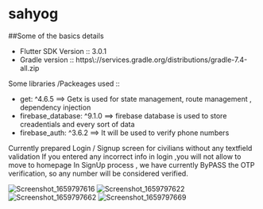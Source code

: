 # sahyog

##Some of the basics details

<ul>
  <li>Flutter SDK Version :: 3.0.1 </li>
<li>Gradle version :: https\://services.gradle.org/distributions/gradle-7.4-all.zip</li>
</ul>
Some libraries /Packeages used ::
<ul><li>get: ^4.6.5 ==> Getx is used for state management, route management , dependency injection</li>
<li>firebase_database: ^9.1.0 ==> firebase database is used to store creadentials and every sort of data</li>
<li>firebase_auth: ^3.6.2 ==> It will be used to verify phone numbers</li></ul>

Currently prepared Login / Signup screen for civilians without any textfield validation
If you entered any incorrect info in login ,you will not allow to move to homepage
In SignUp process , we have currently ByPASS the OTP verification, so any number will be considered verified.

![Screenshot_1659797616](https://user-images.githubusercontent.com/110728962/183255250-9c01e0c1-dc0e-48a4-b94b-dd76b82de368.png)
![Screenshot_1659797622](https://user-images.githubusercontent.com/110728962/183255274-e79cef18-014e-4816-8d6b-48dcbcde4530.png)
![Screenshot_1659797662](https://user-images.githubusercontent.com/110728962/183255275-9e958fc0-d0e9-43be-9425-d6518711562b.png)
![Screenshot_1659797669](https://user-images.githubusercontent.com/110728962/183255276-42b2873d-a0d7-4b2b-a7c1-c3d8434af0dd.png)
